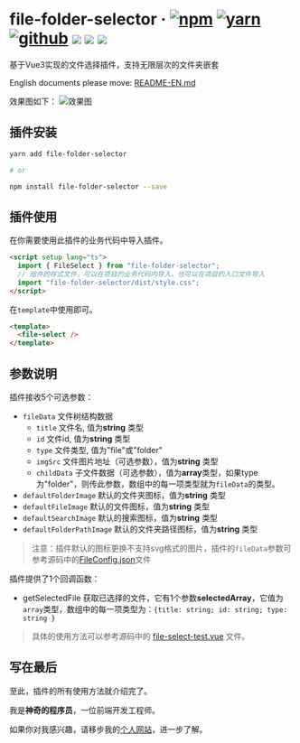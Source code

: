 # file-folder-selector · [![npm](https://img.shields.io/badge/npm-v1.0.0-F37E42)](https://www.npmjs.com/package/file-folder-selector) [![yarn](https://img.shields.io/badge/yarn-v1.0.0-2081C1)](https://yarnpkg.com/package/file-folder-selector) [![github](https://img.shields.io/badge/GitHub-depositary-9A9A9A)](https://github.com/likaia/file-folder-selector) [![](https://img.shields.io/github/issues/likaia/file-folder-selector)](https://github.com/likaia/file-folder-selector/issues) [![](	https://img.shields.io/github/forks/likaia/file-folder-selector)](``https://github.com/likaia/file-folder-selector/network/members) [![](	https://img.shields.io/github/stars/likaia/file-folder-selector)](https://github.com/likaia/file-folder-selector/stargazers)
基于Vue3实现的文件选择插件，支持无限层次的文件夹嵌套

English documents please move: [README-EN.md](README-EN.md)

效果图如下：
![效果图](https://www.kaisir.cn/uploads/MarkDownImg/20220828/e0c583a61ae64142b50ec17620cd65a9.png)


## 插件安装
```bash
yarn add file-folder-selector

# or

npm install file-folder-selector --save
```

## 插件使用
在你需要使用此插件的业务代码中导入插件。
```html
<script setup lang="ts">
  import { FileSelect } from "file-folder-selector";
  // 组件的样式文件，可以在项目的业务代码内导入，也可以在项目的入口文件导入
  import "file-folder-selector/dist/style.css";
</script>
```
在`template`中使用即可。
```html
<template>
  <file-select />
</template>
```

## 参数说明
插件接收5个可选参数：
* `fileData` 文件树结构数据
  * `title` 文件名, 值为**string** 类型
  * `id` 文件id, 值为**string** 类型
  * `type` 文件类型, 值为"file"或"folder"
  * `imgSrc` 文件图片地址（可选参数），值为**string** 类型
  * `childData` 子文件数据（可选参数），值为**array**类型，如果type为"folder"，则传此参数，数组中的每一项类型就为`fileData`的类型。
* `defaultFolderImage` 默认的文件夹图标，值为**string** 类型
* `defaultFileImage` 默认的文件图标，值为**string** 类型
* `defaultSearchImage` 默认的搜索图标，值为**string** 类型
* `defaultFolderPathImage` 默认的文件夹路径图标，值为**string** 类型
> 注意：插件默认的图标更换不支持svg格式的图片，插件的`fileData`参数可参考源码中的[FileConfig.json](src/data/FileConfig.json)文件

插件提供了1个回调函数：
* getSelectedFile 获取已选择的文件，它有1个参数**selectedArray**，它值为`array`类型，数组中的每一项类型为：`{title: string; id: string; type: string }`

> 具体的使用方法可以参考源码中的 [file-select-test.vue](src/test/file-select-test.vue) 文件。


## 写在最后
至此，插件的所有使用方法就介绍完了。

我是**神奇的程序员**，一位前端开发工程师。

如果你对我感兴趣，请移步我的[个人网站](https://www.kaisir.cn/)，进一步了解。
